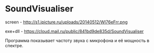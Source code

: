 SoundVisualiser
===============

screen - http://s1.ipicture.ru/uploads/20140512/Wl76eFrr.png

exe+dll - https://cloud.mail.ru/public/841bd9de835d/SoundVisualiser

Программа показывает частоту звука с микрофона и её мощность в спектре.
